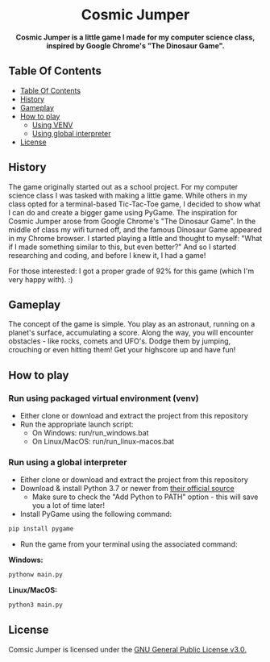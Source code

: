 <div align="center">
  <h1 align="center"> Cosmic Jumper </h1>
  <p align="center">
    <strong>Cosmic Jumper is a little game I made for my computer science class, inspired by Google Chrome's "The Dinosaur Game".</strong>
  </p>
</div>

## Table Of Contents
- [Table Of Contents](#table-of-contents)
- [History](#history)
- [Gameplay](#gameplay)
- [How to play](#how-to-play)
  - [Using VENV](#run-venv)
  - [Using global interpreter](#run-global)
- [License](#license)

## History
The game originally started out as a school project. For my computer science class I was tasked with making a little game.
While others in my class opted for a terminal-based Tic-Tac-Toe game, I decided to show what I can do and create a bigger game using PyGame.
The inspiration for Cosmic Jumper arose from Google Chrome's "The Dinosaur Game". In the middle of class my wifi turned off, and the famous Dinosaur Game appeared in my Chrome browser.
I started playing a little and thought to myself: "What if I made something similar to this, but even better?"
And so I started researching and coding, and before I knew it, I had a game!

For those interested: I got a proper grade of 92% for this game (which I'm very happy with). :)

## Gameplay
The concept of the game is simple. You play as an astronaut, running on a planet's surface, accumulating a score.
Along the way, you will encounter obstacles - like rocks, comets and UFO's.
Dodge them by jumping, crouching or even hitting them!
Get your highscore up and have fun!

## How to play
### <a name="run-venv"> Run using packaged virtual environment (venv) </a>
- Either clone or download and extract the project from this repository
- Run the appropriate launch script:
  - On Windows: run/run_windows.bat
  - On Linux/MacOS: run/run_linux-macos.bat

### <a name="run-global"> Run using a global interpreter </a>
- Either clone or download and extract the project from this repository
- Download & install Python 3.7 or newer from [their official source](https://www.python.org/downloads/)
  - Make sure to check the "Add Python to PATH" option - this will save you a lot of time later!
- Install PyGame using the following command: <br>
```bash
pip install pygame
```
- Run the game from your terminal using the associated command: <br>

<strong>Windows:</strong>
```bash
pythonw main.py
```
<strong>Linux/MacOS:</strong> <br>
```bash
python3 main.py
```

## License
Comsic Jumper is licensed under the [GNU General Public License v3.0.](LICENSE)
